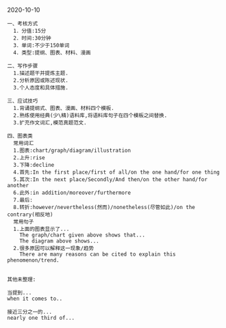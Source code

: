 2020-10-10

    一、考核方式
      1．分值:15分
      2．时间:30分钟
      3．单词:不少于150单词
      4．类型:提纲、图表、材料、漫画
  
    二、写作步骤
      1.描述题干并提炼主题.
      2.分析原因或陈述现状.
      3.个人态度和具体措施.

    三、应试技巧
      1.背诵提纲式、图表、漫画、材料四个模板.
      2.熟练使用经典(少\精)语料库,将语料库句子在四个模板之间替换.
      3.扩充作文词汇,模范真题范文.

    四、图表类
      常用词汇
      1.图表:chart/graph/diagram/illustration
      2.上升:rise
      3.下降:decline
      4.首先:In the first place/first of all/on the one hand/for one thing
      5.其次:In the next place/Secondly/And then/on the other hand/for another
      6.此外:in addition/moreover/furthermore
      7.最后:
      8.转折:however/nevertheless(然而)/nonetheless(尽管如此)/on the contrary(相反地)
      常用句子
      1.上面的图表显示了...
        The graph/chart given above shows that...
        The diagram above shows...
      2.很多原因可以解释这一现象/趋势
        There are many reasons can be cited to explain this phenomenon/trend.
    
    
    其他未整理:
    
    当提到...
    when it comes to..
    
    接近三分之一的...
    nearly one third of...
    
    
